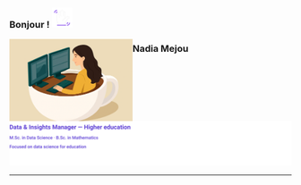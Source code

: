 <h3>
  Bonjour&nbsp;! <img src="assets/img/profile/wave.gif" alt="Hi" width="36">
</h3>
<img src="assets/img/profile/icon_presentation.png" alt="Portrait de Nadia Mejou" width="220" align="left">

<h3>Nadia Mejou</h3>
<img src="assets/img/profile/profile_lines.svg" alt="Data & Insights Manager — Higher education · M.Sc. in Data Science · B.Sc. in Mathematics · Focused on data science for education" width="520">

<br clear="left">

<hr>
